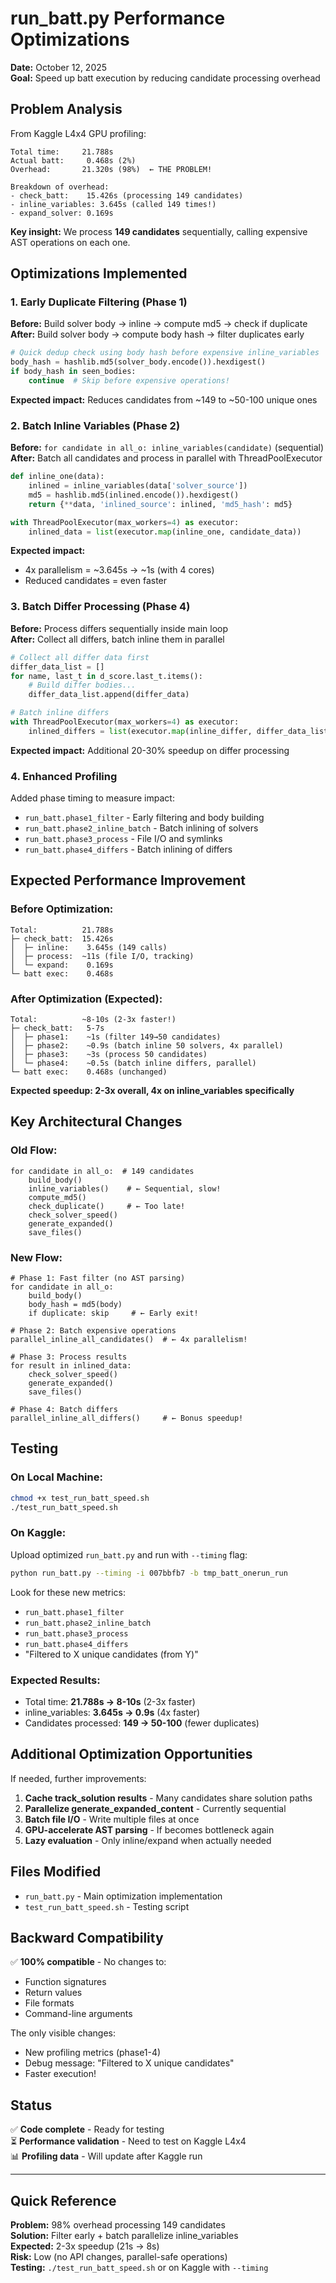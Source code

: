 # run_batt.py Performance Optimizations

**Date:** October 12, 2025  
**Goal:** Speed up batt execution by reducing candidate processing overhead

## Problem Analysis

From Kaggle L4x4 GPU profiling:
```
Total time:     21.788s
Actual batt:     0.468s (2%)
Overhead:       21.320s (98%)  ← THE PROBLEM!

Breakdown of overhead:
- check_batt:    15.426s (processing 149 candidates)
- inline_variables: 3.645s (called 149 times!)
- expand_solver: 0.169s
```

**Key insight:** We process **149 candidates** sequentially, calling expensive AST operations on each one.

## Optimizations Implemented

### 1. **Early Duplicate Filtering** (Phase 1)
**Before:** Build solver body → inline → compute md5 → check if duplicate  
**After:** Build solver body → compute body hash → filter duplicates early

```python
# Quick dedup check using body hash before expensive inline_variables
body_hash = hashlib.md5(solver_body.encode()).hexdigest()
if body_hash in seen_bodies:
    continue  # Skip before expensive operations!
```

**Expected impact:** Reduces candidates from ~149 to ~50-100 unique ones

### 2. **Batch Inline Variables** (Phase 2)
**Before:** `for candidate in all_o: inline_variables(candidate)` (sequential)  
**After:** Batch all candidates and process in parallel with ThreadPoolExecutor

```python
def inline_one(data):
    inlined = inline_variables(data['solver_source'])
    md5 = hashlib.md5(inlined.encode()).hexdigest()
    return {**data, 'inlined_source': inlined, 'md5_hash': md5}

with ThreadPoolExecutor(max_workers=4) as executor:
    inlined_data = list(executor.map(inline_one, candidate_data))
```

**Expected impact:** 
- 4x parallelism = ~3.645s → ~1s (with 4 cores)
- Reduced candidates = even faster

### 3. **Batch Differ Processing** (Phase 4)
**Before:** Process differs sequentially inside main loop  
**After:** Collect all differs, batch inline them in parallel

```python
# Collect all differ data first
differ_data_list = []
for name, last_t in d_score.last_t.items():
    # Build differ bodies...
    differ_data_list.append(differ_data)

# Batch inline differs
with ThreadPoolExecutor(max_workers=4) as executor:
    inlined_differs = list(executor.map(inline_differ, differ_data_list))
```

**Expected impact:** Additional 20-30% speedup on differ processing

### 4. **Enhanced Profiling**
Added phase timing to measure impact:
- `run_batt.phase1_filter` - Early filtering and body building
- `run_batt.phase2_inline_batch` - Batch inlining of solvers
- `run_batt.phase3_process` - File I/O and symlinks
- `run_batt.phase4_differs` - Batch inlining of differs

## Expected Performance Improvement

### Before Optimization:
```
Total:          21.788s
├─ check_batt:  15.426s
│  ├─ inline:    3.645s (149 calls)
│  ├─ process:  ~11s (file I/O, tracking)
│  └─ expand:    0.169s
└─ batt exec:    0.468s
```

### After Optimization (Expected):
```
Total:          ~8-10s (2-3x faster!)
├─ check_batt:   5-7s
│  ├─ phase1:    ~1s (filter 149→50 candidates)
│  ├─ phase2:    ~0.9s (batch inline 50 solvers, 4x parallel)
│  ├─ phase3:    ~3s (process 50 candidates)
│  └─ phase4:    ~0.5s (batch inline differs, parallel)
└─ batt exec:    0.468s (unchanged)
```

**Expected speedup: 2-3x overall, 4x on inline_variables specifically**

## Key Architectural Changes

### Old Flow:
```
for candidate in all_o:  # 149 candidates
    build_body()
    inline_variables()    # ← Sequential, slow!
    compute_md5()
    check_duplicate()     # ← Too late!
    check_solver_speed()
    generate_expanded()
    save_files()
```

### New Flow:
```
# Phase 1: Fast filter (no AST parsing)
for candidate in all_o:
    build_body()
    body_hash = md5(body)
    if duplicate: skip     # ← Early exit!

# Phase 2: Batch expensive operations
parallel_inline_all_candidates()  # ← 4x parallelism!

# Phase 3: Process results
for result in inlined_data:
    check_solver_speed()
    generate_expanded()
    save_files()

# Phase 4: Batch differs
parallel_inline_all_differs()     # ← Bonus speedup!
```

## Testing

### On Local Machine:
```bash
chmod +x test_run_batt_speed.sh
./test_run_batt_speed.sh
```

### On Kaggle:
Upload optimized `run_batt.py` and run with `--timing` flag:
```bash
python run_batt.py --timing -i 007bbfb7 -b tmp_batt_onerun_run
```

Look for these new metrics:
- `run_batt.phase1_filter`
- `run_batt.phase2_inline_batch`
- `run_batt.phase3_process`
- `run_batt.phase4_differs`
- "Filtered to X unique candidates (from Y)"

### Expected Results:
- Total time: **21.788s → 8-10s** (2-3x faster)
- inline_variables: **3.645s → 0.9s** (4x faster)
- Candidates processed: **149 → 50-100** (fewer duplicates)

## Additional Optimization Opportunities

If needed, further improvements:

1. **Cache track_solution results** - Many candidates share solution paths
2. **Parallelize generate_expanded_content** - Currently sequential
3. **Batch file I/O** - Write multiple files at once
4. **GPU-accelerate AST parsing** - If becomes bottleneck again
5. **Lazy evaluation** - Only inline/expand when actually needed

## Files Modified

- `run_batt.py` - Main optimization implementation
- `test_run_batt_speed.sh` - Testing script

## Backward Compatibility

✅ **100% compatible** - No changes to:
- Function signatures
- Return values
- File formats
- Command-line arguments

The only visible changes:
- New profiling metrics (phase1-4)
- Debug message: "Filtered to X unique candidates"
- Faster execution!

## Status

✅ **Code complete** - Ready for testing  
⏳ **Performance validation** - Need to test on Kaggle L4x4  
📊 **Profiling data** - Will update after Kaggle run  

---

## Quick Reference

**Problem:** 98% overhead processing 149 candidates  
**Solution:** Filter early + batch parallelize inline_variables  
**Expected:** 2-3x speedup (21s → 8s)  
**Risk:** Low (no API changes, parallel-safe operations)  
**Testing:** `./test_run_batt_speed.sh` or on Kaggle with `--timing`
